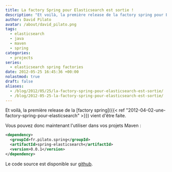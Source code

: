 ```yaml
---
title: La factory Spring pour Elasticsearch est sortie !
description: "Et voilà, la première release de la factory spring pour Elasticsearch vient d'être faite."
author: David Pilato
avatar: /about/david_pilato.png
tags:
  - elasticsearch
  - java
  - maven
  - spring
categories:
  - projects
series:
  - elasticsearch spring factories
date: 2012-05-25 16:45:36 +00:00
nolastmod: true
draft: false
aliases:
  - /blog/2012/05/25/la-factory-spring-pour-elasticsearch-est-sortie/
  - /blog/2012-05-25-la-factory-spring-pour-elasticsearch-est-sortie/
---
```


Et voilà, la première release de la [factory spring]({{< ref "2012-04-02-une-factory-spring-pour-elasticsearch" >}}) vient d'être faite.

<!--more-->

Vous pouvez donc maintenant l'utiliser dans vos projets Maven :

```xml
<dependency>
  <groupId>fr.pilato.spring</groupId>
  <artifactId>spring-elasticsearch</artifactId>
  <version>0.0.1</version>
</dependency>
```

Le code source est disponible sur [github](https://github.com/dadoonet/spring-elasticsearch).
